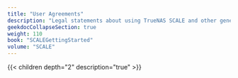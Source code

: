 ```yaml
---
title: "User Agreements"
description: "Legal statements about using TrueNAS SCALE and other general software notices."
geekdocCollapseSection: true
weight: 110
book: "SCALEGettingStarted"
volume: "SCALE"
---
```


{{< children depth="2" description="true" >}}

